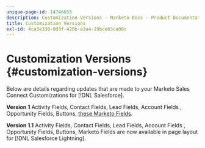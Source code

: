 ```yaml
---
unique-page-id: 14746655
description: Customization Versions - Marketo Docs - Product Documentation
title: Customization Versions
exl-id: 4ca3e330-0d3f-428b-a2a4-19bce63ca08c
---
```

# Customization Versions {#customization-versions}

Below are details regarding updates that are made to your Marketo Sales Connect Customizations for [!DNL Salesforce].

**Version 1**
Activity Fields, Contact Fields, Lead Fields, Account Fields , Opportunity Fields, Buttons, [these Marketo Fields](/help/marketo/product-docs/marketo-sales-connect/crm/salesforce-customization/sales-connect-customizations-for-crm.md).

**Version 1.1**
Activity Fields, Contact Fields, Lead Fields, Account Fields , Opportunity Fields, Buttons, Marketo Fields are now available in page layout for [!DNL Salesforce Lightning].
